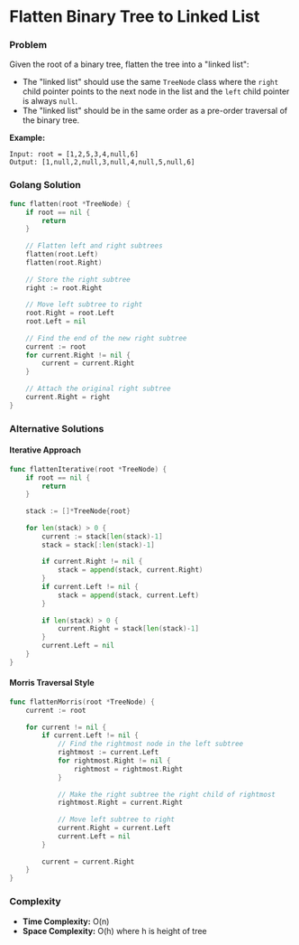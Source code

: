 # Flatten Binary Tree to Linked List

### Problem
Given the root of a binary tree, flatten the tree into a "linked list":

- The "linked list" should use the same `TreeNode` class where the `right` child pointer points to the next node in the list and the `left` child pointer is always `null`.
- The "linked list" should be in the same order as a pre-order traversal of the binary tree.

**Example:**
```
Input: root = [1,2,5,3,4,null,6]
Output: [1,null,2,null,3,null,4,null,5,null,6]
```

### Golang Solution

```go
func flatten(root *TreeNode) {
    if root == nil {
        return
    }
    
    // Flatten left and right subtrees
    flatten(root.Left)
    flatten(root.Right)
    
    // Store the right subtree
    right := root.Right
    
    // Move left subtree to right
    root.Right = root.Left
    root.Left = nil
    
    // Find the end of the new right subtree
    current := root
    for current.Right != nil {
        current = current.Right
    }
    
    // Attach the original right subtree
    current.Right = right
}
```

### Alternative Solutions

#### **Iterative Approach**
```go
func flattenIterative(root *TreeNode) {
    if root == nil {
        return
    }
    
    stack := []*TreeNode{root}
    
    for len(stack) > 0 {
        current := stack[len(stack)-1]
        stack = stack[:len(stack)-1]
        
        if current.Right != nil {
            stack = append(stack, current.Right)
        }
        if current.Left != nil {
            stack = append(stack, current.Left)
        }
        
        if len(stack) > 0 {
            current.Right = stack[len(stack)-1]
        }
        current.Left = nil
    }
}
```

#### **Morris Traversal Style**
```go
func flattenMorris(root *TreeNode) {
    current := root
    
    for current != nil {
        if current.Left != nil {
            // Find the rightmost node in the left subtree
            rightmost := current.Left
            for rightmost.Right != nil {
                rightmost = rightmost.Right
            }
            
            // Make the right subtree the right child of rightmost
            rightmost.Right = current.Right
            
            // Move left subtree to right
            current.Right = current.Left
            current.Left = nil
        }
        
        current = current.Right
    }
}
```

### Complexity
- **Time Complexity:** O(n)
- **Space Complexity:** O(h) where h is height of tree
